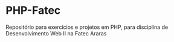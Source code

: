 # PHP-Fatec
Repositório para exercícios e projetos em PHP, para disciplina de Desenvolvimento Web II na Fatec Araras
